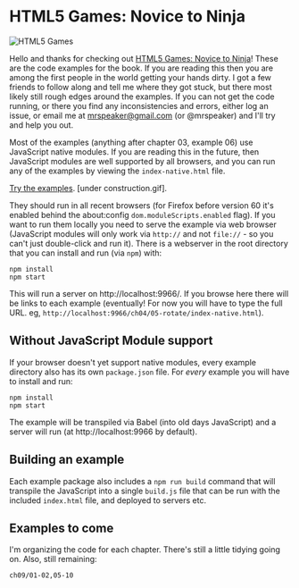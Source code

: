 # HTML5 Games: Novice to Ninja

![HTML5 Games](https://user-images.githubusercontent.com/129330/36218826-9cdf69a0-1183-11e8-9822-a92fdc6cd9ac.png)

Hello and thanks for checking out [HTML5 Games: Novice to Ninja](https://www.sitepoint.com/premium/books/html5games1)! These are the code examples for the book. If you are reading this then you are among the first people in the world getting your hands dirty. I got a few friends to follow along and tell me where they got stuck, but there most likely still rough edges around the examples. If you can not get the code running, or there you find any inconsistencies and errors, either log an issue, or email me at mrspeaker@gmail.com (or @mrspeaker) and I'll try and help you out.

Most of the examples (anything after chapter 03, example 06) use JavaScript native modules. If you are reading this in the future, then JavaScript modules are well supported by all browsers, and you can run any of the examples by viewing the `index-native.html` file.

[Try the examples](https://spbooks.github.io/html5games1/). [under construction.gif].

They should run in all recent browsers (for Firefox before version 60 it's enabled behind the about:config `dom.moduleScripts.enabled` flag). If you want to run them locally you need to serve the example via web browser (JavaScript modules will only work via `http://` and not `file://` - so you can't just double-click and run it). There is a webserver in the root directory that you can install and run (via `npm`) with:

```
npm install
npm start
```

This will run a server on http://localhost:9966/. If you browse here there will be links to each example (eventually! For now you will have to type the full URL. eg, `http://localhost:9966/ch04/05-rotate/index-native.html`).

## Without JavaScript Module support

If your browser doesn't yet support native modules, every example directory also has its own `package.json` file. For *every* example you will have to install and run:

```
npm install
npm start
```

The example will be transpiled via Babel (into old days JavaScript) and a server will run (at http://localhost:9966 by default).

## Building an example

Each example package also includes a `npm run build` command that will transpile the JavaScript into a single `build.js` file that can be run with the included `index.html` file, and deployed to servers etc.


## Examples to come

I'm organizing the code for each chapter. There's still a little tidying going on. Also, still remaining:

```
ch09/01-02,05-10
```
